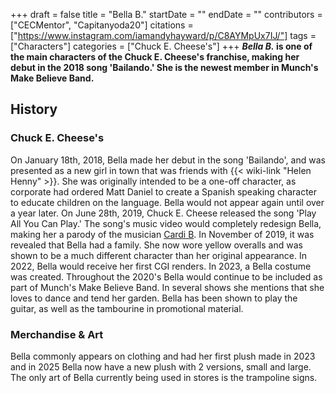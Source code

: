 +++
draft = false
title = "Bella B."
startDate = ""
endDate = ""
contributors = ["CECMentor", "Capitanyoda20"]
citations = ["https://www.instagram.com/iamandyhayward/p/C8AYMpUx7IJ/"]
tags = ["Characters"]
categories = ["Chuck E. Cheese's"]
+++
***Bella B.* is one of the main characters of the Chuck E. Cheese's franchise, making her debut in the 2018 song 'Bailando.' She is the newest member in Munch's Make Believe Band.**

## History

### Chuck E. Cheese's

On January 18th, 2018, Bella made her debut in the song 'Bailando', and was presented as a new girl in town that was friends with {{< wiki-link "Helen Henny" >}}. She was originally intended to be a one-off character, as corporate had ordered Matt Daniel to create a Spanish speaking character to educate children on the language. Bella would not appear again until over a year later. On June 28th, 2019, Chuck E. Cheese released the song 'Play All You Can Play.' The song's music video would completely redesign Bella, making her a parody of the musician [Cardi B](https://en.wikipedia.org/wiki/Cardi_B). In November of 2019, it was revealed that Bella had a family. She now wore yellow overalls and was shown to be a much different character than her original appearance. In 2022, Bella would receive her first CGI renders. In 2023, a Bella costume was created. Throughout the 2020's Bella would continue to be included as part of Munch's Make Believe Band. In several shows she mentions that she loves to dance and tend her garden. Bella has been shown to play the guitar, as well as the tambourine in promotional material.

### Merchandise & Art

Bella commonly appears on clothing and had her first plush made in 2023 and in 2025 Bella now have a new plush with 2 versions, small and large. The only art of Bella currently being used in stores is the trampoline signs.
